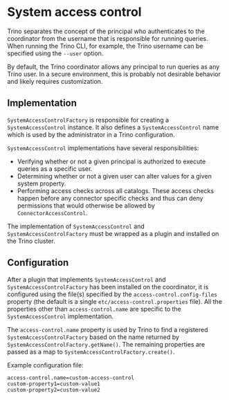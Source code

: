 # System access control

Trino separates the concept of the principal who authenticates to the
coordinator from the username that is responsible for running queries. When
running the Trino CLI, for example, the Trino username can be specified using
the `--user` option.

By default, the Trino coordinator allows any principal to run queries as any
Trino user. In a secure environment, this is probably not desirable behavior
and likely requires customization.

## Implementation

`SystemAccessControlFactory` is responsible for creating a
`SystemAccessControl` instance. It also defines a `SystemAccessControl`
name which is used by the administrator in a Trino configuration.

`SystemAccessControl` implementations have several responsibilities:

- Verifying whether or not a given principal is authorized to execute queries as a specific user.
- Determining whether or not a given user can alter values for a given system property.
- Performing access checks across all catalogs. These access checks happen before
  any connector specific checks and thus can deny permissions that would otherwise
  be allowed by `ConnectorAccessControl`.

The implementation of `SystemAccessControl` and `SystemAccessControlFactory`
must be wrapped as a plugin and installed on the Trino cluster.

## Configuration

After a plugin that implements `SystemAccessControl` and
`SystemAccessControlFactory` has been installed on the coordinator, it is
configured using the file(s) specified by the `access-control.config-files`
property (the default is a single `etc/access-control.properties` file).
All the properties other than `access-control.name` are specific to
the `SystemAccessControl` implementation.

The `access-control.name` property is used by Trino to find a registered
`SystemAccessControlFactory` based on the name returned by
`SystemAccessControlFactory.getName()`. The remaining properties are passed
as a map to `SystemAccessControlFactory.create()`.

Example configuration file:

```text
access-control.name=custom-access-control
custom-property1=custom-value1
custom-property2=custom-value2
```
